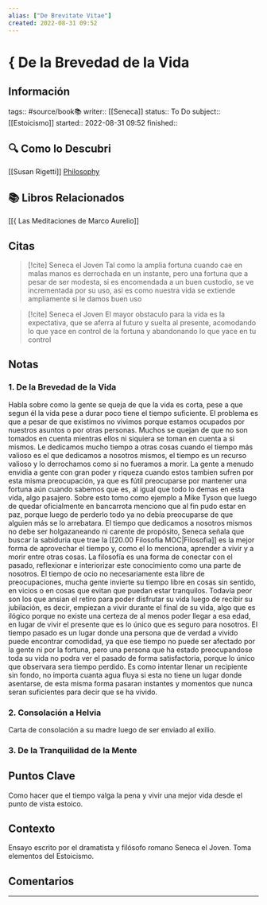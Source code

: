 ```yaml
---
alias: ["De Brevitate Vitae"]
created: 2022-08-31 09:52
---
```

# { De la Brevedad de la Vida
## Información
tags:: #source/book📚 
writer:: [[Seneca]]
status:: To Do
subject:: [[Estoicismo]]
started:: 2022-08-31 09:52
finished::

## 🔍 Como lo Descubri
[[Susan Rigetti]] [Philosophy](https://www.susanrigetti.com/philosophy)

## 📚 Libros Relacionados
[[{ Las Meditaciones de Marco Aurelio]]

## Citas
> [!cite] Seneca el Joven
> Tal como la amplia fortuna cuando cae en malas manos es derrochada en un instante, pero una fortuna que a pesar de ser modesta, si es encomendada a un buen custodio, se ve incrementada por su uso, asi es como nuestra vida se extiende ampliamente si le damos buen uso

> [!cite] Seneca el Joven
> El mayor obstaculo para la vida es la expectativa, que se aferra al futuro y suelta al presente, acomodando lo que yace en control de la fortuna y abandonando lo que yace en tu control

## Notas
### 1. De la Brevedad de la Vida
Habla sobre como la gente se queja de que la vida es corta, pese a que segun él la vida pese a durar poco tiene el tiempo suficiente. El problema es que a pesar de que existimos no vivimos porque estamos ocupados por nuestros asuntos o por otras personas. Muchos se quejan de que no son tomados en cuenta mientras ellos ni siquiera se toman en cuenta a si mismos. Le dedicamos mucho tiempo a otras cosas cuando el tiempo más valioso es el que dedicamos a nosotros mismos, el tiempo es un recurso valioso y lo derrochamos como si no fueramos a morir. La gente a menudo envidia a gente con gran poder y riqueza cuando estos tambien sufren por esta misma preocupación, ya que es fútil preocuparse por mantener una fortuna aún cuando sabemos que es, al igual que todo lo demas en esta vida, algo pasajero. Sobre esto tomo como ejemplo a Mike Tyson que luego de quedar oficialmente en bancarrota menciono que al fin pudo estar en paz, porque luego de perderlo todo ya no debía preocuparse de que alguien más se lo arrebatara. El tiempo que dedicamos a nosotros mismos no debe ser holgazaneando ni carente de propósito, Seneca señala que buscar la sabiduria que trae la [[20.00 Filosofia MOC|Filosofia]] es la mejor forma de aprovechar el tiempo y, como el lo menciona, aprender a vivir y a morir entre otras cosas. La filosofía es una forma de conectar con el pasado, reflexionar e interiorizar este conocimiento como una parte de nosotros. El tiempo de ocio no necesariamente esta libre de preocupaciones, mucha gente invierte su tiempo libre en cosas sin sentido, en vicios o en cosas que evitan que puedan estar tranquilos. Todavía peor son los que ansian el retiro para poder disfrutar su vida luego de recibir su jubilación, es decir, empiezan a vivir durante el final de su vida, algo que es ilógico porque no existe una certeza de al menos poder llegar a esa edad, en lugar de vivir el presente que es lo único que es seguro para nosotros. El tiempo pasado es un lugar donde una persona que de verdad a vivido puede encontrar comodidad, ya que ese tiempo no puede ser afectado por la gente ni por la fortuna, pero una persona que ha estado preocupandose toda su vida no podra ver el pasado de forma satisfactoria, porque lo único que observara sera tiempo perdido. Es como intentar llenar un recipiente sin fondo, no importa cuanta agua fluya si esta no tiene un lugar donde asentarse, de esta misma forma pasaran instantes y momentos que nunca seran suficientes para decir que se ha vivido.


### 2. Consolación a Helvia
Carta de consolación a su madre luego de ser enviado al exilio.

### 3. De la Tranquilidad de la Mente

## Puntos Clave
Como hacer que el tiempo valga la pena y vivir una mejor vida desde el punto de vista estoico.

## Contexto
Ensayo escrito por el dramatista y filósofo romano Seneca el Joven. Toma elementos del Estoicismo.

## Comentarios
___

